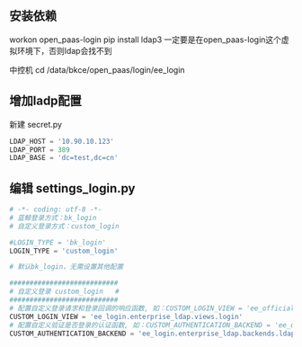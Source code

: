 
## 安装依赖

workon open_paas-login
pip install ldap3
一定要是在open_paas-login这个虚拟环境下，否则ldap会找不到

中控机
cd /data/bkce/open_paas/login/ee_login

## 增加ladp配置
新建 secret.py
``` python
LDAP_HOST = '10.90.10.123'
LDAP_PORT = 389
LDAP_BASE = 'dc=test,dc=cn'
```

## 编辑 settings_login.py

``` python
# -*- coding: utf-8 -*-
# 蓝鲸登录方式：bk_login
# 自定义登录方式：custom_login

#LOGIN_TYPE = 'bk_login'
LOGIN_TYPE = 'custom_login'

# 默认bk_login，无需设置其他配置

###########################
# 自定义登录 custom_login   #
###########################
# 配置自定义登录请求和登录回调的响应函数, 如：CUSTOM_LOGIN_VIEW = 'ee_official_login.oauth.google.views.login'
CUSTOM_LOGIN_VIEW = 'ee_login.enterprise_ldap.views.login'
# 配置自定义验证是否登录的认证函数, 如：CUSTOM_AUTHENTICATION_BACKEND = 'ee_official_login.oauth.google.backends.OauthBackend'
CUSTOM_AUTHENTICATION_BACKEND = 'ee_login.enterprise_ldap.backends.ldapbackend'
```